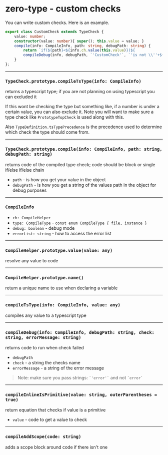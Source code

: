 # zero-type - custom checks

You can write custom checks. Here is an example.

```typescript
export class CustomCheck extends TypeCheck {
	value: number;
	constructor(value: number){ super(); this.value = value; }
	compile(info: CompileInfo, path: string, debugPath: string) {
		return `if(${path}<${info.ch.value(this.value)})${
		compileDebug(info, debugPath, `'CustomCheck'`, `'is not \\''+${info.ch.value(this.value)}.name+'\\''`)}`;
	}
};
```

---
### `TypeCheck.prototype.compileTsType(info: CompileInfo)`
returns a typescript type; if you are not planning on using typescript you can excluded it

If this wont be checking the type but something like, if a number is under a certain value, you can also exclude it. Note you will want to make sure a type check like `PrototypeTopCheck` is used along with this.

Also `TypeDefinition.tsTypePrecedence` is the precedence used to determine which check the type should come from.

---
### `TypeCheck.prototype.compile(info: CompileInfo, path: string, debugPath: string)`
returns code of the compiled type check; code should be block or single if/else if/else chain
- `path` - is how you get your value in the object
- `debugPath` - is how you get a string of the values path in the object for debug purposes

---
### `CompileInfo`
- `ch: CompileHelper`
- `type: CompileType` - `const enum CompileType { file, instance }`
- `debug: boolean` - debug mode
- `errorList: string` - how to access the error list

---
### `CompileHelper.prototype.value(value: any)`
resolve any value to code

---
### `CompileHelper.prototype.name()`
return a unique name to use when declaring a variable

---
### `compileTsType(info: CompileInfo, value: any)`
compiles any value to a typescript type

---
### `compileDebug(info: CompileInfo, debugPath: string, check: string, errorMessage: string)`
returns code to run when check failed
- `debugPath`
- `check` - a string the checks name
- `errorMessage` - a string of the error message

> Note: make sure you pass strings: ``` `'error'` ``` and not ``` `error` ```

---
### `compileInlineIsPrimitive(value: string, outerParentheses = true)`
return equation that checks if value is a primitive
- `value` - code to get a value to check

---
### `compileAddScope(code: string)`
adds a scope block around code if there isn't one